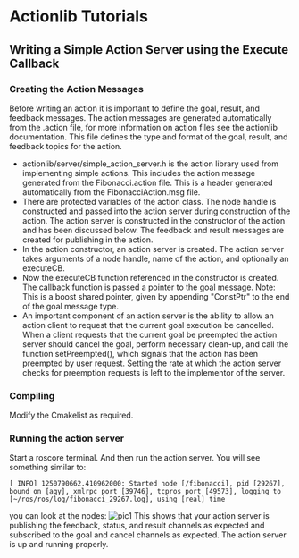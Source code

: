 # Actionlib Tutorials
## Writing a Simple Action Server using the Execute Callback
### Creating the Action Messages
Before writing an action it is important to define the goal, result, and feedback messages. The action messages are generated automatically from the .action file, for more information on action files see the actionlib documentation. This file defines the type and format of the goal, result, and feedback topics for the action.
* actionlib/server/simple_action_server.h is the action library used from implementing simple actions. 
This includes the action message generated from the Fibonacci.action file. This is a header generated automatically from the FibonacciAction.msg file.
* There are  protected variables of the action class. The node handle is constructed and passed into the action server during construction of the action. The action server is constructed in the constructor of the action and has been discussed below. The feedback and result messages are created for publishing in the action. 
* In the action constructor, an action server is created. The action server takes arguments of a node handle, name of the action, and optionally an executeCB.
* Now the executeCB function referenced in the constructor is created. The callback function is passed a pointer to the goal message. Note: This is a boost shared pointer, given by appending "ConstPtr" to the end of the goal message type. 
* An important component of an action server is the ability to allow an action client to request that the current goal execution be cancelled. When a client requests that the current goal be preempted the action server should cancel the goal, perform necessary clean-up, and call the function setPreempted(), which signals that the action has been preempted by user request. Setting the rate at which the action server checks for preemption requests is left to the implementor of the server.
### Compiling
Modify the Cmakelist as required.
### Running the action server
Start a roscore terminal. And then run the action server. 
You will see something similar to:

    [ INFO] 1250790662.410962000: Started node [/fibonacci], pid [29267], bound on [aqy], xmlrpc port [39746], tcpros port [49573], logging to [~/ros/ros/log/fibonacci_29267.log], using [real] time
  you can look at the nodes: 
  ![pic1](http://wiki.ros.org/actionlib_tutorials/Tutorials/SimpleActionServer%28ExecuteCallbackMethod%29?action=AttachFile&do=get&target=fibonacci_server.png)
  This shows that your action server is publishing the feedback, status, and result channels as expected and subscribed to the goal and cancel channels as expected. The action server is up and running properly. 

